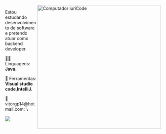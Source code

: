 <img src="https://raw.githubusercontent.com/MicaelliMedeiros/micaellimedeiros/master/image/computer-illustration.png" min-width="400px" max-width="400px" width="400px" align="right" alt="Computador iuriCode">

<p align="left"> 
  Estou estudando desenvolvimento de software e pretendo atuar como backend developer.
</p>

<p align="left">
  👨‍💻 Linguagens: <strong>Java.</strong>
</p>

<p align="left">
  💼 Ferramentas: <strong>Visual studio code</strong>,<strong>IntelliJ.</strong>
</p>

<p align="left">
  💌 vitorgp14@hotmail.com: ⤵️
</p>

<p align="left">
  <a href="#" alt="Gmail">
  <img src="https://img.shields.io/badge/-Gmail-FF0000?style=flat-square&labelColor=FF0000&logo=gmail&logoColor=white&link=vitorgp14@hotmail.com" /></a>
</p>
